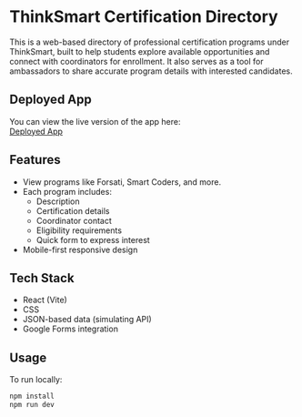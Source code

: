 # ThinkSmart Certification Directory

This is a web-based directory of professional certification programs under ThinkSmart, built to help students explore available opportunities and connect with coordinators for enrollment. It also serves as a tool for ambassadors to share accurate program details with interested candidates.

## Deployed App

You can view the live version of the app here:  
<a href="https://ts-green.vercel.app/" target="_blank" rel="noopener noreferrer">Deployed App</a>


## Features

- View programs like Forsati, Smart Coders, and more.
- Each program includes:
  - Description
  - Certification details
  - Coordinator contact
  - Eligibility requirements
  - Quick form to express interest
- Mobile-first responsive design

## Tech Stack

- React (Vite)
- CSS 
- JSON-based data (simulating API)
- Google Forms integration

## Usage

To run locally:

```bash
npm install
npm run dev
